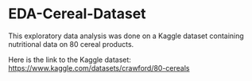 # EDA-Cereal-Dataset

This exploratory data analysis was done on a Kaggle dataset containing nutritional data on 80 cereal products.

Here is the link to the Kaggle dataset: https://www.kaggle.com/datasets/crawford/80-cereals 
